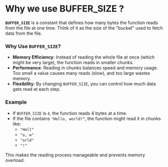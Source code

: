 # Why we use BUFFER_SIZE ?

**`BUFFER_SIZE`** is a constant that defines how many bytes the function reads from the file at one time. Think of it as the size of the "bucket" used to fetch data from the file. 

### **Why Use `BUFFER_SIZE`?**
- **Memory Efficiency**: Instead of reading the whole file at once (which might be very large), the function reads in smaller chunks.
- **Performance**: Reading in chunks balances speed and memory usage. Too small a value causes many reads (slow), and too large wastes memory.
- **Flexibility**: By changing `BUFFER_SIZE`, you can control how much data gets read at each step.

### **Example**
- If `BUFFER_SIZE` is `4`, the function reads 4 bytes at a time.
- If the file contains `"Hello, world!"`, the function might read it in chunks like:
  - `"Hell"`
  - `"o, w"`
  - `"orld"`
  - `"!"`

This makes the reading process manageable and prevents memory overload. 

